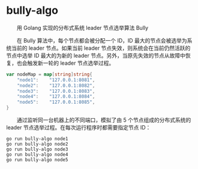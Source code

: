 # bully-algo
&emsp;&emsp;用 Golang 实现的分布式系统 leader 节点选举算法 Bully

&emsp;&emsp;在 Bully 算法中，每个节点都会被分配一个 ID，ID 最大的节点会被选举为系统当前的 leader 节点。如果当前 leader 节点失效，则系统会在当前仍然活跃的节点中选举 ID 最大的为新的 leader 节点。另外，当原先失效的节点从故障中恢复，也会触发新一轮的 leader 节点选举过程。

```go
var nodeMap = map[string]string{
	"node1":    "127.0.0.1:8081",
	"node2":    "127.0.0.1:8082",
	"node3":    "127.0.0.1:8083",
	"node4":    "127.0.0.1:8084",
	"node5":    "127.0.0.1:8085",
}
```

&emsp;&emsp;通过监听同一台机器上的不同端口，模拟了由 5 个节点组成的分布式系统的 leader 节点选举过程。在每次运行程序时都需要指定节点 ID：

```shell
go run bully-algo node1
go run bully-algo node2
go run bully-algo node3
go run bully-algo node4
go run bully-algo node5
```
